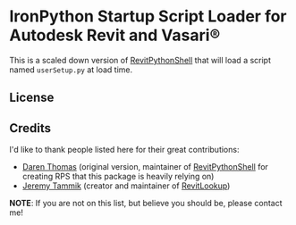 # IronPython Startup Script Loader for Autodesk Revit and Vasari®
This is a scaled down version of [RevitPythonShell](https://github.com/architecture-building-systems/revitpythonshell) that will load a script named `userSetup.py` at load time.

## License

## Credits

I'd like to thank people listed here for their great contributions:
  * [Daren Thomas](https://github.com/daren-thomas) (original version, maintainer of [RevitPythonShell](https://github.com/architecture-building-systems/revitpythonshell) for creating RPS that this package is heavily relying on)
  * [Jeremy Tammik](https://github.com/jeremytammik) (creator and maintainer of [RevitLookup](https://github.com/jeremytammik/RevitLookup))

**NOTE**: If you are not on this list, but believe you should be, please contact me!
